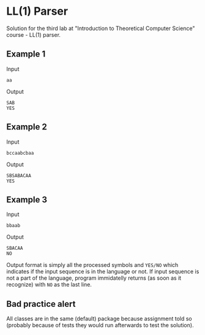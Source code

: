 LL(1) Parser
============

Solution for the third lab at "Introduction to Theoretical Computer Science" course - LL(1) parser.


Example 1
------

Input

    aa

Output

    SAB
    YES
    
Example 2
------

Input

    bccaabcbaa

Output

    SBSABACAA
    YES
    
Example 3
------

Input

    bbaab

Output

    SBACAA
    NO
    
Output format is simply all the processed symbols and `YES/NO` which indicates if the input sequence is in the language
or not.
If input sequence is not a part of the language, program immidatelly returns (as soon as it recognize)
with `NO` as the last line.

    
Bad practice alert
------
All classes are in the same (default) package because assignment told so (probably because of tests they would run afterwards to test the solution).
